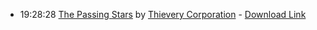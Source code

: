 *   19:28:28  [The Passing Stars](http://goo.gl/94bVLE) by [Thievery Corporation](http://www.last.fm/music/Thievery+Corporation) - [Download Link](http://goo.gl/VC0hIr)

